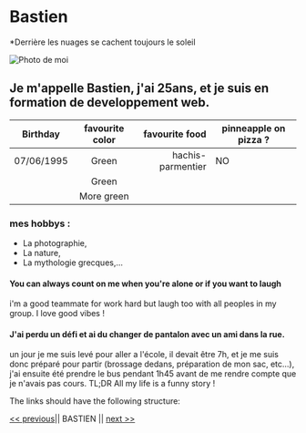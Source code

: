 # Bastien

*Derrière les nuages se cachent toujours le soleil

![Photo de moi](/home/becode/Becode/markdown-challenge/Images/me.jpg)


## Je m'appelle Bastien, j'ai 25ans, et je suis en formation de developpement web.


| Birthday      | favourite color | favourite food    | pinneapple on pizza ? | 
| ------------- |:---------------:| --------------:   | --------------------- | 
| 07/06/1995    | Green           | hachis-parmentier |   NO                  | 
|               | Green           |                   |                       | 
|               | More green      |                   |                       | 

### mes hobbys : 
* La photographie, 
* La nature, 
* La mythologie grecques,...

#### You can always count on me when you're alone or if you want to laugh

i'm a good teammate for work hard but laugh too with all peoples in my group. I love good vibes ! 

#### J'ai perdu un défi et ai du changer de pantalon avec un ami dans la rue.

un jour je me suis levé pour aller a l'école, il devait être 7h, et je me suis donc préparé pour partir (brossage dedans, préparation de mon sac, etc...), j'ai ensuite été prendre le bus pendant 1h45 avant de me rendre compte que je n'avais pas cours.
TL;DR 
All my life is a funny story !



The links should have the following structure:

[<< previous](http://github.com)|| BASTIEN || [next >>](http://github.com)